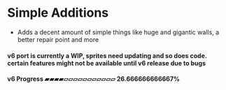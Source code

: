 # Simple Additions
* Adds a decent amount of simple things like huge and gigantic walls, a better repair point and more
#### v6 port is currently a WIP, sprites need updating and so does code. certain features might not be available until v6 release due to bugs
#### v6 Progress ▰▰▰▰▱▱▱▱▱▱▱▱▱▱▱ 26.666666666667%
